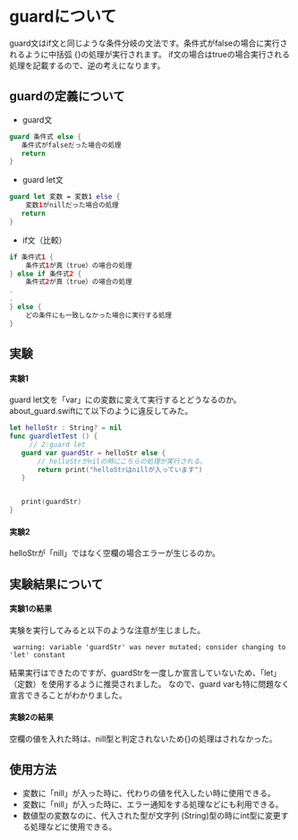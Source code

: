# guardについて

guard文はif文と同じような条件分岐の文法です。条件式がfalseの場合に実行されるように中括弧 {}の処理が実行されます。
if文の場合はtrueの場合実行される処理を記載するので、逆の考えになります。

## guardの定義について
* guard文
```swift
guard 条件式 else {
   条件式がfalseだった場合の処理
   return  
}
```

* guard let文
```swift
guard let 変数 = 変数1 else {
    変数1がnillだった場合の処理
   return  
}
```

* if文（比較）
```swift
if 条件式1 {
    条件式1が真（true）の場合の処理
} else if 条件式2 {
    条件式2が真（true）の場合の処理
.
.
} else {
    どの条件にも一致しなかった場合に実行する処理
}
```

## 実験
#### 実験1
guard let文を「var」にの変数に変えて実行するとどうなるのか。
about_guard.swiftにて以下のように違反してみた。

```swift
let helloStr : String? = nil
func guardletTest () {
     // 2:guard let
   guard var guardStr = helloStr else {
       // helloStrがnilの時にこちらの処理が実行される。
       return print("helloStrはnillが入っています")
   }


   print(guardStr)
}
```
#### 実験2
helloStrが「nill」ではなく空欄の場合エラーが生じるのか。
## 実験結果について
#### 実験1の結果
実験を実行してみると以下のような注意が生じました。
```
 warning: variable 'guardStr' was never mutated; consider changing to 'let' constant
 ```

 結果実行はできたのですが、guardStrを一度しか宣言していないため、「let」（定数）を使用するように推奨されました。
 なので、guard varも特に問題なく宣言できることがわかりました。

 #### 実験2の結果
 空欄の値を入れた時は、nill型と判定されないため{}の処理はされなかった。

## 使用方法
* 変数に「nill」が入った時に、代わりの値を代入したい時に使用できる。
* 変数に「nill」が入った時に、エラー通知をする処理などにも利用できる。
* 数値型の変数なのに、代入された型が文字列 (String)型の時にint型に変更する処理などに使用できる。